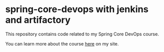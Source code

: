 # spring-core-devops with jenkins and artifactory
This repository contains code related to my Spring Core DevOps course.

You can learn more about the course [here](http://courses.springframework.guru/courses/spring-core-dev-ops) on my site.

